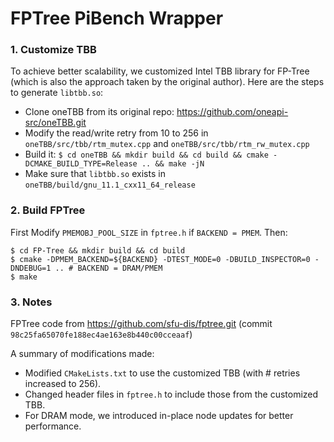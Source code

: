 # FPTree PiBench Wrapper

### 1. Customize TBB

To achieve better scalability, we customized Intel TBB library for FP-Tree (which is also the approach taken by the original author). Here are the steps to generate `libtbb.so`:

- Clone oneTBB from its original repo: https://github.com/oneapi-src/oneTBB.git
- Modify the read/write retry from 10 to 256 in `oneTBB/src/tbb/rtm_mutex.cpp` and `oneTBB/src/tbb/rtm_rw_mutex.cpp`
- Build it: `$ cd oneTBB && mkdir build && cd build && cmake -DCMAKE_BUILD_TYPE=Release .. && make -jN`
- Make sure that `libtbb.so` exists in `oneTBB/build/gnu_11.1_cxx11_64_release`

### 2. Build FPTree
First Modify `PMEMOBJ_POOL_SIZE` in `fptree.h` if `BACKEND = PMEM`. Then:

```
$ cd FP-Tree && mkdir build && cd build
$ cmake -DPMEM_BACKEND=${BACKEND} -DTEST_MODE=0 -DBUILD_INSPECTOR=0 -DNDEBUG=1 .. # BACKEND = DRAM/PMEM
$ make
````

### 3. Notes
FPTree code from https://github.com/sfu-dis/fptree.git (commit `98c25fa65070fe188ec4ae163e8b440c00cceaaf`)

A summary of modifications made:
- Modified `CMakeLists.txt` to use the customized TBB (with # retries increased to 256).
- Changed header files in `fptree.h` to include those from the customized TBB.
- For DRAM mode, we introduced in-place node updates for better performance.
